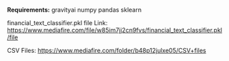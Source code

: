 **Requirements:**
gravityai
numpy
pandas
sklearn

financial_text_classifier.pkl file Link: https://www.mediafire.com/file/w85im7jj2cn9fvs/financial_text_classifier.pkl/file

CSV Files: https://www.mediafire.com/folder/b48p12julxe05/CSV+files




